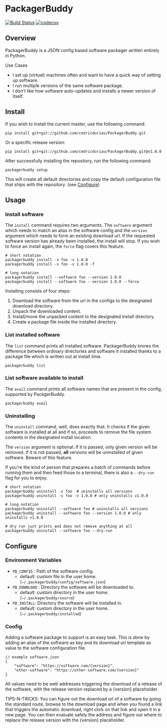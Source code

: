 # PackagerBuddy

[![Build Status](https://travis-ci.org/cedricduriau/PackagerBuddy.svg?branch=master)](https://travis-ci.org/cedricduriau/PackagerBuddy)
[![codecov](https://codecov.io/gh/cedricduriau/PackagerBuddy/branch/master/graph/badge.svg)](https://codecov.io/gh/cedricduriau/PackagerBuddy)

## Overview

PackagerBuddy is a JSON config based software packager written entirely in Python.

Use Cases

- I set up (virtual) machines often and want to have a quick way of setting up software.
- I run multiple versions of the same software package.
- I don't like how software auto-updates and installs a newer version 
of itself.

## Install

If you wish to install the current master, use the following command:

`pip install git+git://github.com/cedricduriau/PackagerBuddy.git`

Or a specific release version:

`pip install git+git://github.com/cedricduriau/PackagerBuddy.git@v1.0.0`

After successfully installing the repository, run the following command:

`packagerbuddy setup`

This will create all default directories and copy the default configuration file that ships with the repository. (see [Configure](#Configure))

## Usage

### Install software
The `install` command requires two arguments. The `software` argument which needs to match an alias in the software config and the `version` argument which needs to form an existing download url. If the requested software version has already been installed, the install will stop. If you wish to force an install 
again, the `force` flag covers this feature.

```
# short notation
packagerbuddy install -s foo -v 1.0.0
packagerbuddy install -s foo -v 1.0.0 -f

# long notation
packagerbuddy install --software foo --version 1.0.0
packagerbuddy install --software foo --version 1.0.0 --force
```

Installing consists of four steps:

1. Download the software from the url in the configs to the designated download directory.
2. Unpack the downloaded content.
3. Install/move the unpacked content to the designated install directory.
4. Create a package file inside the installed directory.

### List installed software
The `list` command prints all installed software. PackagerBuddy knows the difference between ordinary directories and software it installed thanks to a package file which is written out at install time.
```
packagerbuddy list
```

### List software available to install
The `avail` command prints all software names that are present in the config, supported by PackgerBuddy.
```
packagerbuddy avail
```

### Uninstalling
The `uninstall` command, well, does exactly that. It checks if the given software is installed at all and if so, proceeds to remove the file system contents in the designated install location.

The `version` argument is optional. If it is passed, only given version will be removed. If it is not passed, **all** versions will be uninstalled of given software. Beware of this feature.

If you're the kind of person that prepares a batch of commands before running them and then feed those to a terminal, there is also a `--dry-run` flag for you to enjoy.
```
# short notation
packagerbuddy uninstall -s foo  # uninstalls all versions
packagerbuddy uninstall -s foo -v 1.0.0 # only uninstalls v1.0.0

# long notation
packagerbuddy uninstall --software foo # uninstalls all versions
packagerbuddy uninstall --software foo --version 1.0.0 # only uninstalls v1.0.0

# dry run just prints and does not remove anything at all
packagerbuddy uninstall --software foo --dry-run
```


## Configure

### Environment Variables

* `PB_CONFIG` : Path of the software config.
  * default: custom file in the user home. (`~/.packagerbuddy/config/software.json`)
* `PB_DOWNLOAD` : Directory the software will be downloaded to.
  * default: custom directory in the user home. (`~/.packagerbuddy/source`)
* `PB_INSTALL`: Directory the software will be installed in.
  * default: custom directory in the user home. (`~/.packagerbuddy/installed`)

### Config

Adding a software package to support is an easy task. This is done by adding an alias of the software as key and its download url template as value to the software configuration file.

```
// example software.json
{
    "software": "https://software.com/{version}",
    "other-software": "https://other-software.com/{version}"
}

```

All values need to be web addresses  triggering the download of a release of the software, with the release version replaced by a {version} placeholder.

TIPS-N-TRICKS: You can figure out the download url of a software by going the standard route, browse to the download page and when you found a link that triggers the automatic download, right click on that link and open it in a new page. You can then evaluate safely the address and figure out where to replace the release version with the {version} placeholder.